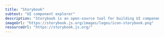 ```yaml
---
title: "Storybook"
subtext: "UI component explorer"
description: "Storybook is an open-source tool for building UI components and pages in isolation. It helps developers create and test UI components independently of the app they are part of, ensuring they are reusable and consistent."
imageUrl: "https://storybook.js.org/images/logos/icon-storybook.png"
resourceUrl: "https://storybook.js.org/"
---
```

